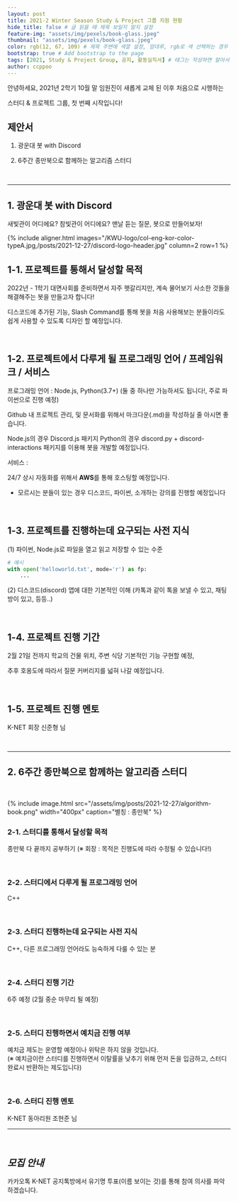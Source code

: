 ```yaml
---
layout: post
title: 2021-2 Winter Season Study & Project 그룹 지원 현황
hide_title: false # 글 읽을 때 제목 보일지 말지 설정
feature-img: "assets/img/pexels/book-glass.jpeg"
thumbnail: "assets/img/pexels/book-glass.jpeg"
color: rgb(12, 67, 109) # 제목 주변에 색깔 설정, 맘대루, rgb로 색 선택하는 경우 --> rgb(123, 123, 13)
bootstrap: true # Add bootstrap to the page
tags: [2021, Study & Project Group, 공지, 활동실직서] # 태그는 작성하면 알아서 분류됨
author: ccppoo
---
```


안녕하세요, 2021년 2학기 10월 말 임원진이 새롭게 교체 된 이후 처음으로 시행하는

스터디 & 프로젝트 그룹, 첫 번째 시작입니다!

## 제안서

1. 광운대 봇 with Discord

2. 6주간 종만북으로 함께하는 알고리즘 스터디

<br>

-----

## 1. **광운대 봇 with Discord**

새빛관이 어디에요? 참빛관이 어디에요? 맨날 듣는 질문, 봇으로 만들어보자!

{% include aligner.html images="/KWU-logo/col-eng-kor-color-typeA.jpg,/posts/2021-12-27/discord-logo-header.jpg" column=2 row=1 %}

## 1-1. **프로젝트를 통해서 달성할 목적**

2022년 - 1학기 대면사회를 준비하면서 자주 햇갈리지만, 계속 물어보기 사소한 것들을 해결해주는 봇을 만들고자 합니다!

디스코드에 추가된 기능, Slash Command를 통해 봇을 처음 사용해보는 분들이라도 쉽게 사용할 수 있도록 디자인 할 예정입니다.

<br>

## 1-2. **프로젝트에서 다루게 될 프로그래밍 언어 / 프레임워크 / 서비스**

프로그래밍 언어 : Node.js, Python(3.7+) (둘 중 하나만 가능하셔도 됩니다!, 주로 파이썬으로 진행 예정)

Github 내 프로젝트 관리, 및 문서화를 위해서 마크다운(.md)을 작성하실 줄 아시면 좋습니다.

Node.js의 경우 Discord.js 패키지 
Python의 경우 discord.py + discord-interactions 패키지를 이용해 봇을 개발할 예정입니다.

서비스 : 

24/7 상시 자동화를 위해서 **AWS**를 통해 호스팅할 예정입니다.

+ 모르시는 분들이 있는 경우 디스코드, 파이썬, 소개하는 강의를 진행할 예정입니다

<br>

## 1-3. **프로젝트를 진행하는데 요구되는 사전 지식**

(1) 파이썬, Node.js로 파일을 열고 읽고 저장할 수 있는 수준

```python
# 예시
with open('helloworld.txt', mode='r') as fp:
    ...
```

(2) 디스코드(discord) 앱에 대한 기본적인 이해 (카톡과 같이 톡을 보낼 수 있고, 채팅방이 있고, 등등..)

<br>

## 1-4. **프로젝트 진행 기간**

2월 21일 전까지 학교의 건물 위치, 주변 식당 기본적인 기능 구현할 예정,

추후 호옹도에 따라서 질문 커버리지를 넓혀 나갈 예정입니다.

<br>

## 1-5. **프로젝트 진행 멘토**

K-NET 회장 신준형 님

<br>

----

## 2. **6주간 종만북으로 함께하는 알고리즘 스터디**

<br>

{% include image.html src="/assets/img/posts/2021-12-27/algorithm-book.png" width="400px" caption="별칭 : 종만북" %}

### 2-1. **스터디를 통해서 달성할 목적**

종만북 다 끝까지 공부하기 (※ 회장 : 목적은 진행도에 따라 수정될 수 있습니다!)

<br>

### 2-2. **스터디에서 다루게 될 프로그래밍 언어**

C++

<br>

### 2-3. **스터디 진행하는데 요구되는 사전 지식**

C++, 다른 프로그래밍 언어라도 능숙하게 다룰 수 있는 분

<br>

### 2-4. **스터디 진행 기간**

6주 예정 (2월 중순 마무리 될 예정)

<br>

### 2-5. **스터디 진행하면서 예치금 진행 여부**

예치금 제도는 운영할 예정이나 위탁은 하지 않을 것입니다.<br>
(※ 예치금이란 스터디를 진행하면서 이탈률을 낮추기 위해 먼저 돈을 입금하고, 스터디 완료시 반환하는 제도입니다)

<br>

### 2-6. **스터디 진행 멘토**

K-NET 동아리원 조현준 님

-----

<br>

## ***모집 안내***

카카오톡 K-NET 공지톡방에서 유기명 투표(이름 보이는 것)를 통해 참여 의사를 파악하겠습니다.

